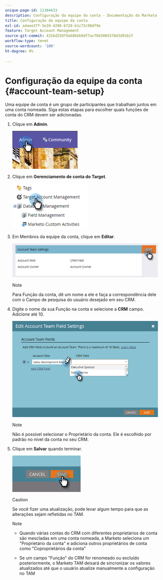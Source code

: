 ```yaml
---
unique-page-id: 11384433
description: Configuração da equipe da conta - Documentação do Marketo - Documentação do produto
title: Configuração da equipe da conta
exl-id: a4aee37f-5e39-4296-b720-b1c73c98df9e
feature: Target Account Management
source-git-commit: 431bd258f9a68bbb9df7acf043085578d3d91b1f
workflow-type: tm+mt
source-wordcount: '180'
ht-degree: 0%

---
```


# Configuração da equipe da conta {#account-team-setup}

Uma equipe de conta é um grupo de participantes que trabalham juntos em uma conta nomeada. Siga estas etapas para escolher quais funções de conta do CRM devem ser adicionadas.

1. Clique em **Admin**.

   ![](assets/one-3.png)

1. Clique em **Gerenciamento de conta do Target**.

   ![](assets/account-team-setup-2.png)

1. Em Membros da equipe da conta, clique em **Editar**.

   ![](assets/3.png)

   >[!NOTE]
   >
   >Para Função da conta, dê um nome a ele e faça a correspondência dele com o Campo de pesquisa do usuário desejado em seu CRM.

1. Digite o nome da sua Função na conta e selecione a **CRM** campo. Adicione até 10.

   ![](assets/four-2.png)

   >[!NOTE]
   >
   >Não é possível selecionar o Proprietário da conta. Ele é escolhido por padrão no nível da conta no seu CRM.

1. Clique em **Salvar** quando terminar.

   ![](assets/five-2.png)

   >[!CAUTION]
   >
   >Se você fizer uma atualização, pode levar algum tempo para que as alterações sejam refletidas no TAM.

   >[!NOTE]
   >
   >* Quando várias contas do CRM com diferentes proprietários de conta são mescladas em uma conta nomeada, a Marketo seleciona um &quot;Proprietário da conta&quot; e adiciona outros proprietários de conta como &quot;Coproprietários da conta&quot;
   >
   >* Se um campo &quot;Função&quot; do CRM for renomeado ou excluído posteriormente, o Marketo TAM deixará de sincronizar os valores atualizados até que o usuário atualize manualmente a configuração no TAM
